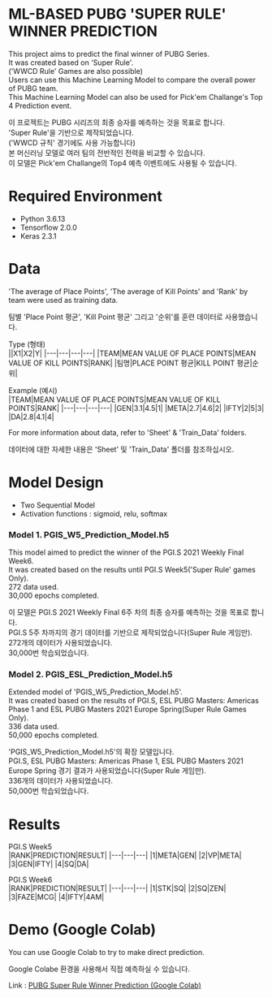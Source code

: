 # ML-BASED PUBG 'SUPER RULE' WINNER PREDICTION  

This project aims to predict the final winner of PUBG Series.  
It was created based on 'Super Rule'.  
('WWCD Rule' Games are also possible)  
Users can use this Machine Learning Model to compare the overall power of PUBG team.  
This Machine Learning Model can also be used for Pick'em Challange's Top 4 Prediction event.  
  
이 프로젝트는 PUBG 시리즈의 최종 승자를 예측하는 것을 목표로 합니다.  
'Super Rule'을 기반으로 제작되었습니다.  
('WWCD 규칙' 경기에도 사용 가능합니다)  
본 머신러닝 모델로 여러 팀의 전반적인 전력을 비교할 수 있습니다.  
이 모델은 Pick'em Challange의 Top4 예측 이벤트에도 사용될 수 있습니다.  
  
# Required Environment  
- Python 3.6.13
- Tensorflow 2.0.0
- Keras 2.3.1
  
# Data  
'The average of Place Points', 'The average of Kill Points' and 'Rank' by team were used as training data. 
  
팀별 'Place Point 평균', 'Kill Point 평균' 그리고 '순위'를 훈련 데이터로 사용했습니다.  
  
Type (형태)   
||X1|X2|Y|
|---|---|---|---|
|TEAM|MEAN VALUE OF PLACE POINTS|MEAN VALUE OF KILL POINTS|RANK|
|팀명|PLACE POINT 평균|KILL POINT 평균|순위|

  
Example (예시)    
|TEAM|MEAN VALUE OF PLACE POINTS|MEAN VALUE OF KILL POINTS|RANK|
|---|---|---|---|
|GEN|3.1|4.5|1|
|META|2.7|4.6|2|
|IFTY|2|5|3|
|DA|2.8|4.1|4|
  
For more information about data, refer to 'Sheet' & 'Train_Data' folders.  
  
데이터에 대한 자세한 내용은 'Sheet' 및 'Train_Data' 폴더를 참조하십시오.  
  
# Model Design  
- Two Sequential Model
- Activation functions : sigmoid, relu, softmax

### Model 1. PGIS_W5_Prediction_Model.h5
This model aimed to predict the winner of the PGI.S 2021 Weekly Final Week6.  
It was created based on the results until PGI.S Week5('Super Rule' games Only).  
272 data used.  
30,000 epochs completed.  
  
이 모델은 PGI.S 2021 Weekly Final 6주 차의 최종 승자를 예측하는 것을 목표로 합니다.  
PGI.S 5주 차까지의 경기 데이터를 기반으로 제작되었습니다(Super Rule 게임만).  
272개의 데이터가 사용되었습니다.  
30,000번 학습되었습니다.  
  
### Model 2. PGIS_ESL_Prediction_Model.h5
Extended model of 'PGIS_W5_Prediction_Model.h5'.  
It was created based on the results of PGI.S, ESL PUBG Masters: Americas Phase 1 and ESL PUBG Masters 2021 Europe Spring(Super Rule Games Only).  
336 data used.  
50,000 epochs completed.  
  
'PGIS_W5_Prediction_Model.h5'의 확장 모델입니다.  
PGI.S, ESL PUBG Masters: Americas Phase 1, ESL PUBG Masters 2021 Europe Spring 경기 결과가 사용되었습니다(Super Rule 게임만).  
336개의 데이터가 사용되었습니다.  
50,000번 학습되었습니다.  
  
# Results  
  
PGI.S Week5  
|RANK|PREDICTION|RESULT|
|---|---|---|
|1|META|GEN|
|2|VP|META|
|3|GEN|IFTY|
|4|SQ|DA|
  
PGI.S Week6  
|RANK|PREDICTION|RESULT|
|---|---|---|
|1|STK|SQ|
|2|SQ|ZEN|
|3|FAZE|MCG|
|4|IFTY|4AM|
  
# Demo (Google Colab) 
  
You can use Google Colab to try to make direct prediction.  
  
Google Colabe 환경을 사용해서 직접 예측하실 수 있습니다.  
  
Link : [PUBG Super Rule Winner Prediction (Google Colab)](https://colab.research.google.com/drive/17Y2pWz-iTXwxVTYHqD-5v8V3-reOOaIh?usp=sharing) 
